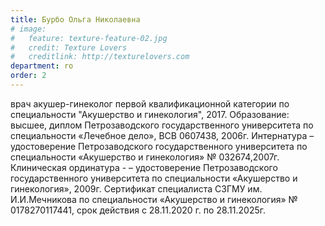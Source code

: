 ```yaml
---
title: Бурбо Ольга Николаевна
# image:
#   feature: texture-feature-02.jpg
#   credit: Texture Lovers
#   creditlink: http://texturelovers.com
department: ro
order: 2
---
```


врач акушер-гинеколог первой квалификационной категории по специальности "Акушерство и гинекология", 2017. Образование: высшее, диплом Петрозаводского государственного университета по специальности «Лечебное дело», ВСВ 0607438, 2006г. Интернатура – удостоверение Петрозаводского государственного университета по специальности «Акушерство и гинекология» № 032674,2007г. Клиническая ординатура - – удостоверение Петрозаводского государственного университета по специальности «Акушерство и гинекология», 2009г. Сертификат специалиста СЗГМУ им. И.И.Мечникова по специальности «Акушерство и гинекология» № 0178270117441, срок действия с 28.11.2020 г. по 28.11.2025г.